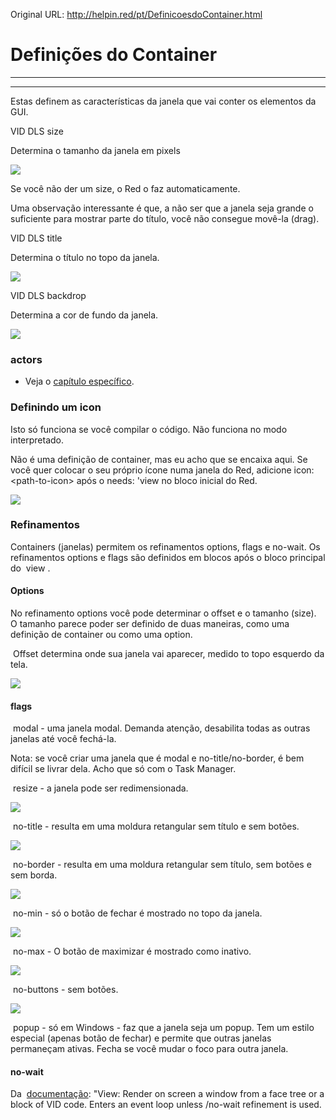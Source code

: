 Original URL: <http://helpin.red/pt/DefinicoesdoContainer.html>

# Definições do Container

* * *

* * *

Estas definem as características da janela que vai conter os elementos da GUI.

VID DLS size

Determina o tamanho da janela em pixels

![](http://helpin.red/lib/size.png)

Se você não der um size, o Red o faz automaticamente.

Uma observação interessante é que, a não ser que a janela seja grande o suficiente para mostrar parte do título, você não consegue movê-la (drag).

VID DLS title

Determina o título no topo da janela.

![](http://helpin.red/lib/title.png)

VID DLS backdrop

Determina a cor de fundo da janela.

![](http://helpin.red/lib/backdrop.png)

### actors

- Veja o [capítulo específico](http://helpin.red/EventseActors.html).

### Definindo um icon

Isto só funciona se você compilar o código. Não funciona no modo interpretado.

Não é uma definição de container, mas eu acho que se encaixa aqui. Se você quer colocar o seu próprio ícone numa janela do Red, adicione icon: &lt;path-to-icon&gt; após o needs: 'view no bloco inicial do Red.

![](http://helpin.red/lib/settinganicon.png)

### Refinamentos

Containers (janelas) permitem os refinamentos options, flags e no-wait. Os refinamentos options e flags são definidos em blocos após o bloco principal do  view .

#### Options

No refinamento options você pode determinar o offset e o tamanho (size). O tamanho parece poder ser definido de duas maneiras, como uma definição de container ou como uma option.

 Offset determina onde sua janela vai aparecer, medido to topo esquerdo da tela.

![](http://helpin.red/lib/offset.png)

#### flags

 modal - uma janela modal. Demanda atenção, desabilita todas as outras janelas até você fechá-la.

Nota: se você criar uma janela que é modal e no-title/no-border, é bem difícil se livrar dela. Acho que só com o Task Manager.

 resize - a janela pode ser redimensionada.

![](http://helpin.red/lib/flagsmodalresize.png)

 no-title - resulta em uma moldura retangular sem título e sem botões.

![](http://helpin.red/lib/flagsnotitle.png)

 no-border - resulta em uma moldura retangular sem título, sem botões e sem borda.

![](http://helpin.red/lib/flagsnoborder.png)

 no-min - só o botão de fechar é mostrado no topo da janela.

![](http://helpin.red/lib/flagsnomin.png)

 no-max - O botão de maximizar é mostrado como inativo.

![](http://helpin.red/lib/flagsnomax.png)

 no-buttons - sem botões.

![](http://helpin.red/lib/flagsnobuttons.png)

 popup - só em Windows - faz que a janela seja um popup. Tem um estilo especial (apenas botão de fechar) e permite que outras janelas permaneçam ativas. Fecha se você mudar o foco para outra janela.

#### no-wait

Da  [documentação](https://doc.red-lang.org/en/view.html#_extra_functions): "View: Render on screen a window from a face tree or a block of VID code. Enters an event loop unless /no-wait refinement is used.
